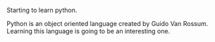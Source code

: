Starting to learn python. 

Python is an object oriented language created by Guido Van Rossum. Learning this language is going to be an interesting one.
